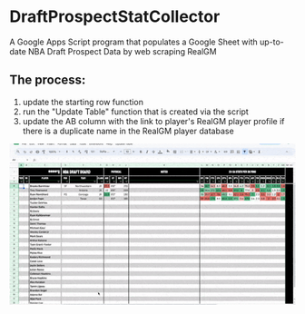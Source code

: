 # DraftProspectStatCollector
A Google Apps Script program that populates a Google Sheet with up-to-date NBA Draft Prospect Data by web scraping RealGM

## The process:
1) update the starting row function
2) run the "Update Table" function that is created via the script
3) update the AB column with the link to player's RealGM player profile if there is a duplicate name in the RealGM player database

![gif that demonstrates the process](demo.gif)
